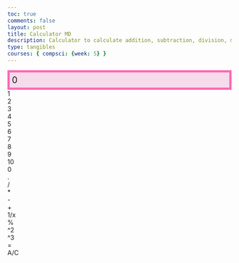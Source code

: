 ```yaml
---
toc: true
comments: false
layout: post
title: Calculator MD
description: Calculator to calculate addition, subtraction, division, multiplication, make the number a fraction of 1/x,square a number, and cube a number
type: tangibles
courses: { compsci: {week: 5} }
---
```


<style>
  .calculator-output {
    /* calulator output 
      top bar shows the results of the calculator;
      result to take up the entirety of the first row;
      span defines 4 columns and 1 row
    */
    grid-column: span 4;
    grid-row: span 1;
  
    padding: 0.25em;
    font-size: 20px;
    background-color: #f5dbeb;
    border: 5px solid hotpink;
  
    display: flex;
    align-items: center;
  }
</style>

<!-- Add a container for the animation -->
<div id="animation">
  <div class="calculator-container">
      <!--result-->
      <div class="calculator-output" id="output">0</div>
      <!--row 1-->
      <div class="calculator-number">1</div>
      <div class="calculator-number">2</div>
      <div class="calculator-number">3</div>
      <div class="calculator-number">4</div>
      <!--row 2-->
      <div class="calculator-number">5</div>
      <div class="calculator-number">6</div>
      <div class="calculator-number">7</div>
      <div class="calculator-number">8</div>
      <!--row 3-->
      <div class="calculator-number">9</div>
      <div class="calculator-number">10</div>
      <div class="calculator-number">0</div>
      <!--row 4-->
      <div class="calculator-number">.</div>
      <div class="calculator-operation">/</div>
      <div class="calculator-operation">*</div>
      <div class="calculator-operation">-</div>
      <div class="calculator-operation">+</div>
      <div class="calculator-operation">1/x</div>
      <div class="calculator-operation">%</div>
      <div class="calculator-operation">^2</div>
      <div class="calculator-operation">^3</div>
      <div class="calculator-equals">=</div>
      <div class="calculator-clear">A/C</div>
      <!--row 5-->
  </div>
</div>

<!-- JavaScript (JS) implementation of the calculator. -->
<script>
  // initialize important variables to manage calculations
  var firstNumber = null;
  var operator = null;
  var nextReady = true;
  // build objects containing key elements
  const output = document.getElementById("output");
  const numbers = document.querySelectorAll(".calculator-number");
  const operations = document.querySelectorAll(".calculator-operation");
  const clear = document.querySelectorAll(".calculator-clear");
  const equals = document.querySelectorAll(".calculator-equals");

  // Number buttons listener
  numbers.forEach(button => {
    button.addEventListener("click", function() {
      number(button.textContent);
    });
  });

  // Number action
  function number (value) { // function to input numbers into the calculator
      if (value != ".") {
          if (nextReady == true) { // nextReady is used to tell the computer when the user is going to input a completely new number
              output.innerHTML = value;
              if (value != "0") { // if statement to ensure that there are no multiple leading zeroes
                  nextReady = false;
              }
          } else {
              output.innerHTML = output.innerHTML + value; // concatenation is used to add the numbers to the end of the input
          }
      } else { // special case for adding a decimal; can't have two decimals
          if (output.innerHTML.indexOf(".") == -1) {
              output.innerHTML = output.innerHTML + value;
              nextReady = false;
          }
      }
  }

  // Operation buttons listener
  operations.forEach(button => {
    button.addEventListener("click", function() {
      operation(button.textContent);
    });
  });

  // Operator action
  function operation (choice) { // function to input operations into the calculator
      if (firstNumber == null) { // once the operation is chosen, the displayed number is stored into the variable firstNumber
          firstNumber = parseInt(output.innerHTML);
          nextReady = true;
          operator = choice;
          return; // exits function
      }
      // occurs if there is already a number stored in the calculator
      firstNumber = calculate(firstNumber, parseFloat(output.innerHTML)); 
      operator = choice;
      output.innerHTML = firstNumber.toString();
      nextReady = true;
  }

  // Calculator
  function calculate (first, second) { // function to calculate the result of the equation
      let result = 0;
      switch (operator) {
          case "+":
              result = first + second;
              break;
          case "-":
              result = first - second;
              break;
          case "*":
              result = first * second;
              break;
          case "/":
              result = first / second;
              break;
          case "^2": 
              result = first * first;
              break; 
          case "^3":
              result = first * first * first;
              break;
          case "1/x":
              result = 1 / first;
              break;
          case "%":
              result = first * 0.01;
              break;
          default: 
              break;
      }
      return result;
  }

  // Equals button listener
  equals.forEach(button => {
    button.addEventListener("click", function() {
      equal();
    });
  });

  // Equal action
  function equal () { // function used when the equals button is clicked; calculates equation and displays it
      firstNumber = calculate(firstNumber, parseFloat(output.innerHTML));
      output.innerHTML = firstNumber.toString();
      nextReady = true;
  }

  // Clear button listener
  clear.forEach(button => {
    button.addEventListener("click", function() {
      clearCalc();
    });
  });

  // A/C action
  function clearCalc () { // clears calculator
      firstNumber = null;
      output.innerHTML = "0";
      nextReady = true;
  }
</script>

<!-- 
Vanta animations just for fun, load JS onto the page
-->
<script src="{{site.baseurl}}/assets/js/three.r119.min.js"></script>
<script src="{{site.baseurl}}/assets/js/vanta.birds.min.js"></script>
<script src="{{site.baseurl}}/assets/js/vanta.rings.min.js"></script>


<script>
// setup vanta scripts as functions
var vantaInstances = {
  birds: VANTA.BIRDS,
  rings: VANTA.RINGS
};

// obtain a random vanta function
var vantaInstance = vantaInstances[Object.keys(vantaInstances)[Math.floor(Math.random() * Object.keys(vantaInstances).length)]];

// run the animation
vantaInstance({
  el: "#animation",
  mouseControls: true,
  touchControls: true,
  gyroControls: false
});
</script>